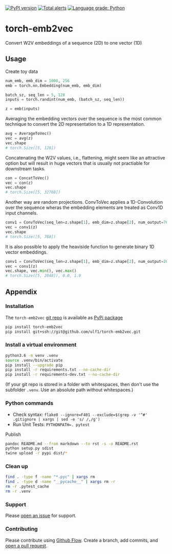 [![PyPI version](https://badge.fury.io/py/torch-emb2vec.svg)](https://badge.fury.io/py/torch-emb2vec)
[![Total alerts](https://img.shields.io/lgtm/alerts/g/ulf1/torch-emb2vec.svg?logo=lgtm&logoWidth=18)](https://lgtm.com/projects/g/ulf1/torch-emb2vec/alerts/)
[![Language grade: Python](https://img.shields.io/lgtm/grade/python/g/ulf1/torch-emb2vec.svg?logo=lgtm&logoWidth=18)](https://lgtm.com/projects/g/ulf1/torch-emb2vec/context:python)


# torch-emb2vec
Convert W2V embeddings of a sequence (2D) to one vector (1D)


## Usage

Create toy data

```py
num_emb, emb_dim = 1000, 256
emb = torch.nn.Embedding(num_emb, emb_dim)

batch_sz, seq_len = 5, 128
inputs = torch.randint(num_emb, (batch_sz, seq_len))

z = emb(inputs)
```

Averaging the embedding vectors over the sequence is the most common technique to convert the 2D representation to a 1D representation.

```py
avg = AverageToVec()
vec = avg(z)
vec.shape
# torch.Size([5, 128])
```

Concatenating the W2V values, i.e., flattening, might seem like an attractive option but will result in huge vectors that is usually not practiable for downstream tasks.

```py
con = ConcatToVec()
vec = con(z)
vec.shape
# torch.Size([5, 32768])
```

Another way are random projections. ConvToVec applies a 1D-Convolution over the sequence wheras the embedding elements are treated as Conv1D input channels.

```py
conv1 = ConvToVec(seq_len=z.shape[1], emb_dim=z.shape[2], num_output=768)
vec = conv1(z)
vec.shape
# torch.Size([5, 768])
```

It is also possible to apply the heaviside function to generate binary 1D vector embeddings.

```py
conv1 = ConvToVec(seq_len=z.shape[1], emb_dim=z.shape[2], num_output=2048, hashed=True)
vec = conv1(z)
vec.shape, vec.min(), vec.max()
# torch.Size([5, 2048]), 0.0, 1.0
```

## Appendix

### Installation
The `torch-emb2vec` [git repo](http://github.com/ulf1/torch-emb2vec) is available as [PyPi package](https://pypi.org/project/torch-emb2vec)

```sh
pip install torch-emb2vec
pip install git+ssh://git@github.com/ulf1/torch-emb2vec.git
```

### Install a virtual environment

```sh
python3.6 -m venv .venv
source .venv/bin/activate
pip install --upgrade pip
pip install -r requirements.txt --no-cache-dir
pip install -r requirements-dev.txt --no-cache-dir
```

(If your git repo is stored in a folder with whitespaces, then don't use the subfolder `.venv`. Use an absolute path without whitespaces.)

### Python commands

* Check syntax: `flake8 --ignore=F401 --exclude=$(grep -v '^#' .gitignore | xargs | sed -e 's/ /,/g')`
* Run Unit Tests: `PYTHONPATH=. pytest`

Publish

```sh
pandoc README.md --from markdown --to rst -s -o README.rst
python setup.py sdist 
twine upload -r pypi dist/*
```

### Clean up 

```sh
find . -type f -name "*.pyc" | xargs rm
find . -type d -name "__pycache__" | xargs rm -r
rm -r .pytest_cache
rm -r .venv
```


### Support
Please [open an issue](https://github.com/ulf1/torch-emb2vec/issues/new) for support.


### Contributing
Please contribute using [Github Flow](https://guides.github.com/introduction/flow/). Create a branch, add commits, and [open a pull request](https://github.com/ulf1/torch-emb2vec/compare/).
